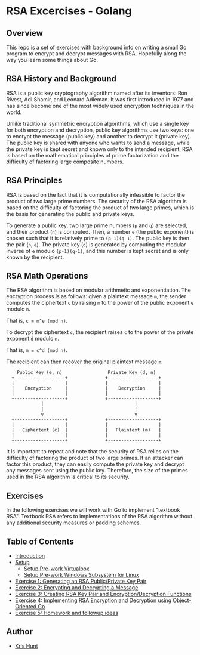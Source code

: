 # RSA Excercises - Golang

## Overview

This repo is a set of exercises with background info on writing a small Go program to encrypt
and decrypt messages with RSA. Hopefully along the way you learn some things about Go.

## RSA History and Background

RSA is a public key cryptography algorithm named after its inventors: Ron Rivest, Adi Shamir, and
Leonard Adleman. It was first introduced in 1977 and has since become one of the most widely used 
encryption techniques in the world.

Unlike traditional symmetric encryption algorithms, which use a single key for both encryption and
decryption, public key algorithms use two keys: one to encrypt the message (public key) and another
to decrypt it (private key). The public key is shared with anyone who wants to send a message,
while the private key is kept secret and known only to the intended recipient. RSA is based on the
mathematical principles of prime factorization and the difficulty of factoring large composite
numbers.

## RSA Principles

RSA is based on the fact that it is computationally infeasible to factor the product of two large
prime numbers. The security of the RSA algorithm is based on the difficulty of factoring the
product of two large primes, which is the basis for generating the public and private keys.

To generate a public key, two large prime numbers (`p` and `q`) are selected, and their product
(`n`) is computed. Then, a number `e` (the public exponent) is chosen such that it is relatively
prime to `(p-1)(q-1)`. The public key is then the pair (`n`, `e`). The private key (`d`) is
generated by computing the modular inverse of `e` modulo `(p-1)(q-1)`, and this number is kept
secret and is only known by the recipient.

## RSA Math Operations

The RSA algorithm is based on modular arithmetic and exponentiation. The encryption process is
as follows: given a plaintext message `m`, the sender computes the ciphertext `c` by raising `m`
to the power of the public exponent `e` modulo `n`. 

That is, `c ≡ m^e (mod n)`.

To decrypt the ciphertext `c`, the recipient raises `c` to the power of the private exponent `d`
modulo `n`. 

That is, `m ≡ c^d (mod n)`. 

The recipient can then recover the original plaintext message `m`.

```
    Public Key (e, n)                 Private Key (d, n)
  +-------------------+              +-------------------+
  |                   |              |                   |
  |    Encryption     |              |    Decryption     |
  |                   |              |                   |
  +-------------------+              +-------------------+
             |                                  |
             |                                  |
             v                                  v
  +-------------------+              +-------------------+
  |                   |              |                   |
  |   Ciphertext (c)  |              |   Plaintext (m)   |
  |                   |              |                   |
  +-------------------+              +-------------------+
```

It is important to repeat and note that the security of RSA relies on the difficulty of factoring
the product of two large primes. If an attacker can factor this product, they can easily compute
the private key and decrypt any messages sent using the public key. Therefore, the size of the
primes used in the RSA algorithm is critical to its security.

## Exercises

In the following exercises we will work with Go to implement "textbook RSA". Textbook RSA
refers to implementations of the RSA algorithm without any additional security measures or
padding schemes.

## Table of Contents

* [Introduction](README.md)
* [Setup](setup.md)
  * [Setup Pre-work Virtualbox](../virtualbox.md)
  * [Setup Pre-work Windows Subsystem for Linux](../wsl.md)
* [Exercise 1: Generating an RSA Public/Private Key Pair](exercise1.md)
* [Exercise 2: Encrypting and Decrypting a Message](exercise2.md)
* [Exercise 3: Creating RSA Key Pair and Encryption/Decryption Functions](exercise3.md)
* [Exercise 4: Implementing RSA Encryption and Decryption using Object-Oriented Go](exercise4.md)
* [Exercise 5: Homework and followup ideas](exercise5.md)


## Author

* [Kris Hunt](https://github.com/sourcekris)
